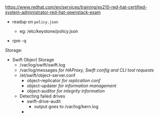 https://www.redhat.com/en/services/training/ex210-red-hat-certified-system-administrator-red-hat-openstack-exam

- readup on `policy.json`
    - eg: /etc/keystone/policy.json
 
- rpm -q <package name>


Storage:
- Swift Object Storage
    - /var/log/swift/swift.log
    - /var/log/messages _for HAProxy, Swift config and CLI tool requests_
    - /et/swift/object-server.conf 
        - object-replicator _for replication conf_
        - object-updater _for information management_
        - object-auditor _for integrity information_
    - Detecting failed drives
        - swift-drive-audit
            - output goes to /var/log/kern.log
        - 